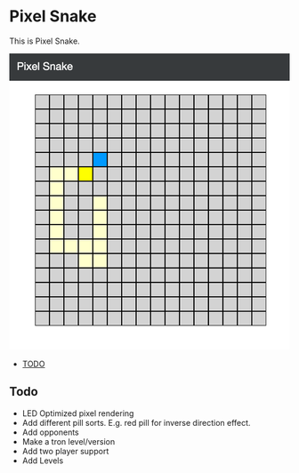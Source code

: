 # Pixel Snake
This is Pixel Snake.

![Start Screen 16x16](img/16x16_start.png "Start Screen 16x16")

- [TODO](#todo)

## Todo
 * LED Optimized pixel rendering
 * Add different pill sorts. E.g. red pill for inverse direction effect.
 * Add opponents
 * Make a tron level/version
 * Add two player support
 * Add Levels

